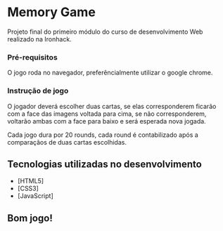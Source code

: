 # Memory Game 

Projeto final do primeiro módulo do curso de desenvolvimento Web realizado na Ironhack.

### Pré-requisitos

O jogo roda no navegador, preferêncialmente utilizar o google chrome.


### Instrução de jogo

O jogador deverá escolher duas cartas, se elas corresponderem ficarão com a face das imagens voltada para cima, se não corresponderem, voltarão ambas com a face para baixo e será esperada nova jogada.

Cada jogo dura por 20 rounds, cada round é contabilizado após a comparaçãos de duas cartas escolhidas.


## Tecnologias utilizadas no desenvolvimento

* [HTML5]
* [CSS3]
* [JavaScript]


## Bom jogo!



